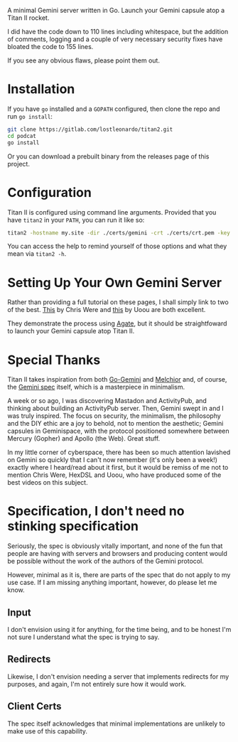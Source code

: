 A minimal Gemini server written in Go. Launch your Gemini capsule atop a Titan II rocket.

I did have the code down to 110 lines including whitespace, but the addition of comments, logging and
a couple of very necessary security fixes have bloated the code to 155 lines. 

If you see any obvious flaws, please point them out.

# Installation

If you have `go` installed and a `GOPATH` configured, then clone the repo and run `go install`:

```sh
git clone https://gitlab.com/lostleonardo/titan2.git
cd podcat
go install
```

Or you can download a prebuilt binary from the releases page of this project. 

# Configuration

Titan II is configured using command line arguments. Provided that you have `titan2` in your `PATH`,
you can run it like so:

```sh
titan2 -hostname my.site -dir ./certs/gemini -crt ./certs/crt.pem -key ./crt.pem -port 1965
```

You can access the help to remind yourself of those options and what they mean via `titan2 -h`.

# Setting Up Your Own Gemini Server

Rather than providing a full tutorial on these pages, I shall simply link to two of the best. 
[This](https://share.tube/videos/watch/4fe4e1f0-7896-4b8c-bfb8-2ff19c78d8e5) by
Chris Were and [this](https://share.tube/videos/watch/a44503e9-efdf-48ea-a30d-f5eec00214db) by Uoou are both excellent.

They demonstrate the process using [Agate](https://github.com/mbrubeck/agate), but it should be
straightfoward to launch your Gemini capsule atop Titan II.

# Special Thanks

Titan II takes inspiration from both [Go-Gemini](https://git.sr.ht/~yotam/go-gemini) and
[Melchior](https://github.com/praetoriansentry/melchior) and, of course, the [Gemini spec](https://gemini.circumlunar.space/docs/specification.html) itself, which is a masterpiece in minimalism.

A week or so ago, I was discovering Mastadon and ActivityPub, and thinking about building an ActivityPub
server. Then, Gemini swept in and I was truly inspired. The focus on security, the minimalism, the philosophy
and the DIY ethic are a joy to behold, not to mention the aesthetic; Gemini capsules in Geminispace, with
the protocol positioned somewhere between Mercury (Gopher) and Apollo (the Web). Great stuff.

In my little corner of cyberspace, there has been so much attention lavished on Gemini so quickly
that I can't now remember (it's only been a week!) exactly where I heard/read about it first, but it would be
remiss of me not to mention Chris Were, HexDSL and Uoou, who have produced some of the best videos on this 
subject.

# Specification, I don't need no stinking specification

Seriously, the spec is obviously vitally important, and none of the fun that people are having with servers
and browsers and producing content would be possible without the work of the authors of the Gemini protocol.

However, minimal as it is, there are parts of the spec that do not apply to my use case. If I am missing
anything important, however, do please let me know.

## Input

I don't envision using it for anything, for the time being, and to be honest I'm not sure I understand
what the spec is trying to say.

## Redirects

Likewise, I don't envision needing a server that implements redirects for my purposes, and again, I'm
not entirely sure how it would work.

## Client Certs

The spec itself acknowledges that minimal implementations are unlikely to make use of this capability.
